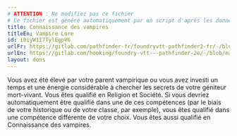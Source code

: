 ```yaml
---
# ATTENTION : Ne modifiez pas ce fichier
# Ce fichier est généré automatiquement par un script d'après les données du module Foundry VTT officiel et de sa traduction
title: Connaissance des vampires
titleEn: Vampire Lore
id: i0iyW1I7TylEgpV6
urlFr: https://gitlab.com/pathfinder-fr/foundryvtt-pathfinder2-fr/-/blob/master/data/feats/i0iyW1I7TylEgpV6.htm
urlEn: https://gitlab.com/hooking/foundry-vtt---pathfinder-2e/-/blob/master/packs/data/feats.db/vampire-lore.json
layout: dons
---
```

Vous avez été élevé par votre parent vampirique ou vous avez investi un temps et une énergie considérable à chercher les secrets de votre géniteur mort-vivant. Vous êtes qualifié en Religion et Société. Si vous devriez automatiquement être qualifié dans une de ces compétences (par le biais de votre historique ou de votre classe, par exemple), vous êtes qualifié dans une compétence différente de votre choix. Vous êtes aussi qualifié en Connaissance des vampires.
